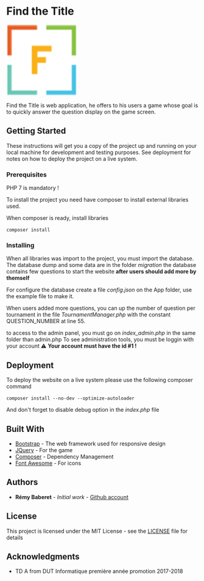 # Find the Title

![alt text](https://raw.githubusercontent.com/Remy93130/Find-the-Title/master/public/images/favicon.png "Find the Title logo")


Find the Title is web application, he offers to his users a game whose goal is to quickly answer the question display on the game screen.

## Getting Started

These instructions will get you a copy of the project up and running on your local machine for development and testing purposes. See deployment for notes on how to deploy the project on a live system.

### Prerequisites

PHP 7 is mandatory !

To install the project you need have composer to install external libraries used.

When composer is ready, install libraries
```
composer install
```

### Installing

When all libraries was import to the project, you must import the database.
The database dump and some data are in the folder _migration_
the database contains few questions to start the website **after users should add more by themself**

For configure the database create a file _config.json_ on the App folder, use the example file to make it.

When users added more questions, you can up the number of question per tournament in the file _TournamentManager.php_ with the constant QUESTION_NUMBER at line 55.

to access to the admin panel, you must go on _index_admin.php_ in the same folder than admin.php
To see administration tools, you must be loggin with your account 
:warning: **Your account must have the id #1 !**


## Deployment

To deploy the website on a live system please use the following composer command
```
composer install --no-dev --optimize-autoloader
```
And don't forget to disable debug option in the _index.php_ file

## Built With

* [Bootstrap](https://getbootstrap.com/) - The web framework used for responsive design
* [JQuery](https://jquery.com/) - For the game
* [Composer](https://getcomposer.org/) - Dependency Management
* [Font Awesome](https://fontawesome.com/) - For icons

## Authors

* **Rémy Baberet** - *Initial work* - [Github account](https://github.com/Remy93130)

## License

This project is licensed under the MIT License - see the [LICENSE](LICENSE) file for details

## Acknowledgments

* TD A from DUT Informatique première année promotion 2017-2018